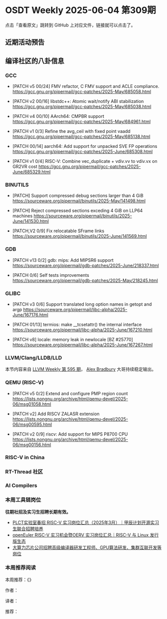# OSDT Weekly 2025-06-04 第309期

点击「查看原文」跳转到 GitHub 上对应文件，链接就可以点击了。

## 近期活动预告

## 编译社区的八卦信息

### GCC

- [PATCH v5 00/24] FMV refactor, C FMV support and ACLE compliance.
  https://gcc.gnu.org/pipermail/gcc-patches/2025-May/685058.html

- [PATCH v2 00/16] libstdc++: Atomic wait/notify ABI stabilization
  https://gcc.gnu.org/pipermail/gcc-patches/2025-May/685038.html

- [PATCH v4 00/10] AArch64: CMPBR support
  https://gcc.gnu.org/pipermail/gcc-patches/2025-May/684961.html

- [PATCH v1 0/3] Refine the avg_ceil with fixed point vaadd
  https://gcc.gnu.org/pipermail/gcc-patches/2025-May/685138.html

- [PATCH 00/14] aarch64: Add support for unpacked SVE FP operations
  https://gcc.gnu.org/pipermail/gcc-patches/2025-June/685308.html

- [PATCH v1 0/4] RISC-V: Combine vec_duplicate + vdiv.vv to vdiv.vx on GR2VR cost
  https://gcc.gnu.org/pipermail/gcc-patches/2025-June/685329.html

### BINUTILS

- [PATCH] Support compressed debug sections larger than 4 GiB
  https://sourceware.org/pipermail/binutils/2025-May/141498.html

- [PATCH] Reject compressed sections exceding 4 GiB on LLP64 machines
  https://sourceware.org/pipermail/binutils/2025-June/141530.html

- [PATCH,V2 0/9] Fix relocatable SFrame links
  https://sourceware.org/pipermail/binutils/2025-June/141569.html

### GDB

- [PATCH v13 0/2] gdb: mips: Add MIPSR6 support
  https://sourceware.org/pipermail/gdb-patches/2025-June/218337.html

- [PATCH 0/6] Self tests improvements
  https://sourceware.org/pipermail/gdb-patches/2025-May/218245.html

### GLIBC

- [PATCH v3 0/6] Support translated long option names in getopt and argp
  https://sourceware.org/pipermail/libc-alpha/2025-June/167176.html

- [PATCH 01/13] termios: make __tcsetattr() the internal interface
  https://sourceware.org/pipermail/libc-alpha/2025-June/167210.html

- [PATCH v8] locale: memory leak in newlocale [BZ #25770]
  https://sourceware.org/pipermail/libc-alpha/2025-June/167267.html

### LLVM/Clang/LLDB/LLD

本节内容来自 [LLVM Weekly 第 595 期](http://llvmweekly.org/issue/595)，
[Alex Bradbury](https://www.linkedin.com/in/alex-bradbury/) 大哥持续稳定输出。

### QEMU (RISC-V)

- [PATCH v5 0/2] Extend and configure PMP region count
  https://lists.nongnu.org/archive/html/qemu-devel/2025-06/msg01058.html

- [PATCH v2] Add RISCV ZALASR extension
  https://lists.nongnu.org/archive/html/qemu-devel/2025-06/msg00595.html

- [PATCH v2 0/9] riscv: Add support for MIPS P8700 CPU
  https://lists.nongnu.org/archive/html/qemu-devel/2025-06/msg00156.html
  
### RISC-V in China

### RT-Thread 社区

### AI Compilers

### 本周工具链岗位

**往期社招及实习生招聘长期有效。**

- [PLCT实验室春招 RISC-V 实习岗位汇总（2025年3月）｜甲辰计划开源实习生联合招聘培养](https://mp.weixin.qq.com/s/no5v_YeGI3LUE7mYv5wUpQ)
- [openEuler RISC-V 实习机会暨OERV 实习岗位汇总｜RISC-V 与 Linux 发行版生态](https://mp.weixin.qq.com/s/87XEhORtte_iTTZqjinX2g)
- [大算力芯片公司招聘高级编译器研发工程师、GPU算法研发、集群互联开发等岗位](https://mp.weixin.qq.com/s/ONoNJ5jZmL794AdtlHrDuQ)

### 本周推荐阅读

本周推荐：《》

作者：

译者：

推荐：

